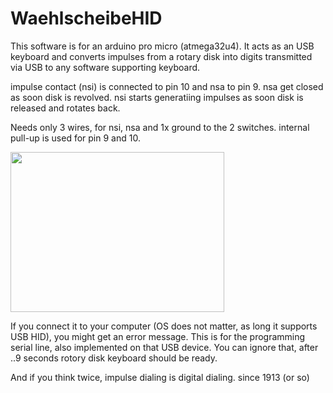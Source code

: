 # WaehlscheibeHID
This software is for an arduino pro micro (atmega32u4).
It acts as an USB keyboard and converts impulses from a rotary disk
into digits transmitted via USB to any software supporting keyboard.

impulse contact (nsi) is connected to pin 10 and nsa to pin 9. nsa get closed
as soon disk is revolved. nsi starts generatiing impulses as soon
disk is released and rotates back.

Needs only 3 wires, for nsi, nsa and 1x ground to the 2 switches. internal pull-up is used
for pin 9 and 10.

<img src="https://github.com/antonmeyer/WaehlscheibeHID/blob/master/IMG_5230.JPG" height="256" width="342">

If you connect it to your computer (OS does not matter, as long it supports USB HID), you might get
an error message. This is for the programming serial line, also implemented on that USB device.
You can ignore that, after ..9 seconds rotory disk keyboard should be ready.

And if you think twice, impulse dialing is digital dialing. since 1913 (or so)

